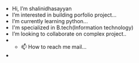 -  Hi, I’m shalinidhasayyan
-  I’m interested in building porfolio project...
-  I’m currently learning python...
-  I'm specialized in B.tech(Information technology)
-  I’m looking to collaborate on complex project..
-  - 📫 How to reach me mail...
-
<!---
shalini-dhasayyan/shalini-dhasayyan is a ✨ special ✨ repository because its `README.md` (this file) appears on your GitHub profile.
You can click the Preview link to take a look at your changes.
--->
